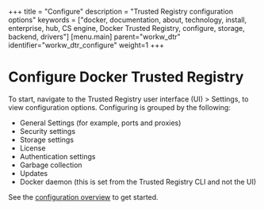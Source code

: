 +++
title = "Configure"
description = "Trusted Registry configuration options"
keywords = ["docker, documentation, about, technology, install, enterprise, hub, CS engine, Docker Trusted Registry, configure, storage, backend, drivers"]
[menu.main]
parent="workw_dtr"
identifier="workw_dtr_configure"
weight=1
+++

# Configure Docker Trusted Registry

To start, navigate to the Trusted Registry user interface (UI) > Settings, to
view configuration options. Configuring is grouped by the following:

* General Settings (for example, ports and proxies)
* Security settings
* Storage settings
* License
* Authentication settings
* Garbage collection
* Updates
* Docker daemon (this is set from the Trusted Registry CLI and not the UI)

See the [configuration overview](configuration.md) to get started.

